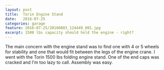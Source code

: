 ```yaml
---
layout: post
title:  Torin Engine Stand
date:   2016-07-25
categories: garage
feature: 2016-07-25/20160803_124449_001.jpg
excerpt: 1500 lbs capacity should hold the engine - right?
---
```


The main concern with the engine stand was to find one with 4 or 5 wheels for stability and one that would fit between the legs of the engine crane.  I went with the Torin 1500 lbs folding engine stand.  One of the end caps was cracked and I'm too lazy to call. Assembly was easy.
